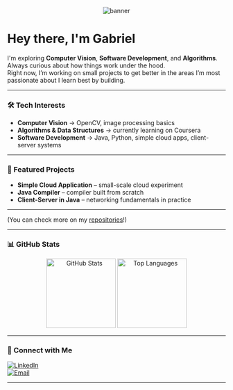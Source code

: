 <!-- Banner (podes criar no Canva ou usar um gerador de banners para GitHub) -->
<p align="center">
  <img src="https://capsule-render.vercel.app/api?type=waving&color=0:ff7e5f,100:feb47b&height=200&section=header&text=Gabriel%20|%20🤖💻%20Computer%20Vision%20&%20Software%20Development&fontSize=32&fontColor=ffffff&animation=fadeIn" alt="banner"/>
</p>



# Hey there, I'm Gabriel

I'm exploring **Computer Vision**, **Software Development**, and **Algorithms**.  
Always curious about how things work under the hood.  
Right now, I’m working on small projects to get better in the areas I’m most passionate about
I learn best by building.  


---

### 🛠️ Tech Interests
- **Computer Vision** → OpenCV, image processing basics  
- **Algorithms & Data Structures** → currently learning on Coursera  
- **Software Development** → Java, Python, simple cloud apps, client-server systems  

---

### 📂 Featured Projects
- **Simple Cloud Application** – small-scale cloud experiment  
- **Java Compiler** – compiler built from scratch  
- **Client-Server in Java** – networking fundamentals in practice  

---

(You can check more on my [repositories](https://github.com/gabri-gomes)!)

---

### 📊 GitHub Stats
<p align="center">
  <img src="https://github-readme-stats.vercel.app/api?username=gabri-gomes&show_icons=true&theme=tokyonight" alt="GitHub Stats" height="160"/>
  <img src="https://github-readme-stats.vercel.app/api/top-langs/?username=gabri-gomes&layout=compact&theme=tokyonight" alt="Top Languages" height="160"/>
</p>

---

### 🔗 Connect with Me
[![LinkedIn](https://img.shields.io/badge/LinkedIn-blue?style=for-the-badge&logo=linkedin)](https://www.linkedin.com/in/gabriel1-gomes2-gg3/)  
[![Email](https://img.shields.io/badge/Email-gray?style=for-the-badge&logo=gmail)](mailto:gabriel.cf.gomes@gmail.com)  

---

